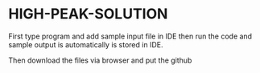 # HIGH-PEAK-SOLUTION

First type program and add sample input file in IDE then run the code and sample output is automatically is stored in IDE.

Then download the files via browser and put the github 
